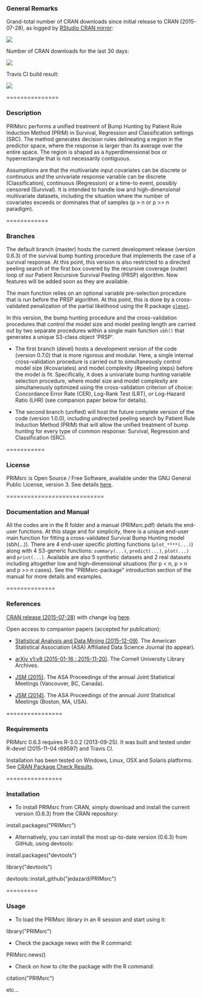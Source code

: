 ### General Remarks

Grand-total number of CRAN downloads since initial release to CRAN (2015-07-28), 
as logged by [RStudio CRAN mirror](http://cran-logs.rstudio.com/):

![](http://cranlogs.r-pkg.org/badges/grand-total/PRIMsrc) 
 
Number of CRAN downloads for the last 30 days:

![](http://cranlogs.r-pkg.org/badges/PRIMsrc) 

Travis CI build result:

![](https://travis-ci.org/jedazard/PRIMsrc.svg)

===============
### Description

PRIMsrc performs a unified treatment of Bump 
Hunting by Patient Rule Induction Method (PRIM) in Survival, Regression and 
Classification settings (SRC). The method generates decision rules 
delineating a region in the predictor space, where the response is larger 
than its average over the entire space. The region is shaped as a 
hyperdimensional box or hyperrectangle that is not necessarily contiguous. 


Assumptions are that the multivariate input covariates can be discrete or 
continuous and the univariate response variable can be discrete 
(Classification), continuous (Regression) or a time-to event, possibly 
censored (Survival). It is intended to handle low and high-dimensional 
multivariate datasets, including the situation where the number of covariates 
exceeds or dominates that of samples (p > n or p >> n paradigm). 

============
### Branches

The default branch (master) hosts the current development release (version 
0.6.3) of the survival bump hunting procedure that implements the case of a 
survival response. At this point, this version is also restricted to a 
directed peeling search of the first box covered by the recursive coverage 
(outer) loop of our Patient Recursive Survival Peeling (PRSP) algorithm. New 
features will be added soon as they are available. 

The main function relies on an optional variable pre-selection procedure that is run before the PRSP algorithm. 
At this point, this is done by a cross-validated penalization of the partial likelihood using the R package [`glmnet`](https://cran.r-project.org/web/packages/glmnet/index.html).

In this version, the bump hunting procedure and the cross-validation procedures that control the model size and model peeling length are carried out by two separate procedures within a single main function `sbh()` that generates a unique S3-class object 'PRSP'.  


- The first branch (devel) hosts a development version of the code (version 0.7.0) that is more rigorous and modular. 
Here, a single internal cross-validation procedure is carried out to simultaneously control model size (#covariates) and model complexity (#peeling steps) before the model is fit. 
Specifically, it does a univariate bump hunting variable selection procedure, where model size and model complexity are simultaneously optimized using the cross-validation criterion of choice: 
Concordance Error Rate (CER), Log-Rank Test (LRT), or Log-Hazard Ratio (LHR) (see companion paper below for details).

- The second branch (unified) will host the future complete version of the code (version 1.0.0), including undirected peeling search by Patient Rule Induction Method (PRIM) that will allow the unified treatment of bump hunting for every type of common response: Survival, Regression and Classification (SRC).

===========
### License

PRIMsrc is Open Source / Free Software, available under the GNU General Public License, version 3. 
See details [here](https://github.com/jedazard/PRIMsrc/blob/master/LICENSE).

============================
### Documentation and Manual

All the codes are in the R folder and a manual (PRIMsrc.pdf) details the end-user functions. At this stage and for simplicity, there is a unique end-user main function for fitting a cross-validated Survival Bump Hunting model (sbh(...)). There are 4 end-user specific plotting functions (`plot_****(...)`) along with 4 S3-generic functions: `summary(...)`, `predict(...)`, `plot(...)` and `print(...)`. 
Available are also 5 synthetic datasets and 2 real datasets including altogether low and high-dimensional situations (for p < n, p > n and p >> n cases). See the "PRIMsrc-package" introduction section of the manual for more details and examples.

==============
### References

[CRAN release (2015-07-28)](https://cran.r-project.org/web/packages/PRIMsrc/index.html) with change log [here](https://cran.r-project.org/web/packages/PRIMsrc/NEWS).

Open access to companion papers (accepted for publication):

- [Statistical Analysis and Data Mining (2015-12-09)](http://onlinelibrary.wiley.com/journal/10.1002/(ISSN)1932-1872). 
The American Statistical Association (ASA) Affiliated Data Science Journal (to appear).

- [arXiv v1:v8 (2015-01-16 : 2015-11-20)](http://arxiv.org/abs/1501.03856). 
The Cornell University Library Archives.

- [JSM (2015)](https://www.amstat.org/membersonly/proceedings/2015/data/assets/pdf/233927.pdf). 
The ASA Proceedings of the annual Joint Statistical Meetings (Vancouver, BC, Canada).

- [JSM (2014)](https://www.amstat.org/membersonly/proceedings/2014/data/assets/pdf/312982_90342.pdf). 
The ASA Proceedings of the annual Joint Statistical Meetings (Boston, MA, USA).

================
### Requirements

PRIMsrc 0.6.3 requires R-3.0.2 (2013-09-25). It was built and tested under R-devel (2015-11-04 r69597) and Travis CI. 

Installation has been tested on Windows, Linux, OSX and Solaris platforms. 
See [CRAN Package Check Results](https://cran.r-project.org/web/checks/check_results_PRIMsrc.html).

================
### Installation

- To install PRIMsrc from CRAN, simply download and install the current version (0.6.3) from the CRAN repository:

install.packages("PRIMsrc")

- Alternatively, you can install the most up-to-date version (0.6.3) from GitHub, using devtools:

install.packages("devtools")

library("devtools")

devtools::install_github("jedazard/PRIMsrc")

=========
### Usage

- To load the PRIMsrc library in an R session and start using it:

library("PRIMsrc")

- Check the package news with the R command:

PRIMsrc.news()

- Check on how to cite the package with the R command:

citation("PRIMsrc")

etc...
